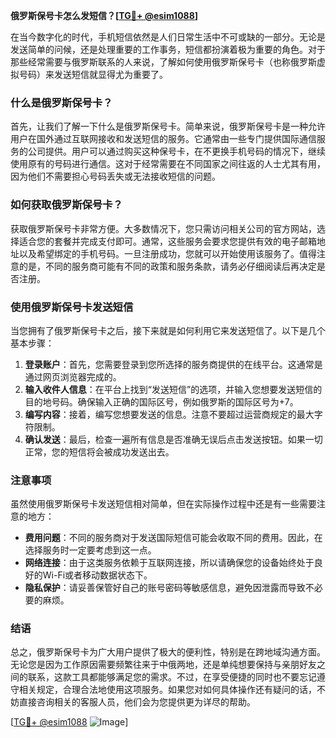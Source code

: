 **俄罗斯保号卡怎么发短信？[[TG💪+ @esim1088](https://t.me/s/esim1088)]**

在当今数字化的时代，手机短信依然是人们日常生活中不可或缺的一部分。无论是发送简单的问候，还是处理重要的工作事务，短信都扮演着极为重要的角色。对于那些经常需要与俄罗斯联系的人来说，了解如何使用俄罗斯保号卡（也称俄罗斯虚拟号码）来发送短信就显得尤为重要了。

### 什么是俄罗斯保号卡？

首先，让我们了解一下什么是俄罗斯保号卡。简单来说，俄罗斯保号卡是一种允许用户在国外通过互联网接收和发送短信的服务。它通常由一些专门提供国际通信服务的公司提供。用户可以通过购买这种保号卡，在不更换手机号码的情况下，继续使用原有的号码进行通信。这对于经常需要在不同国家之间往返的人士尤其有用，因为他们不需要担心号码丢失或无法接收短信的问题。

### 如何获取俄罗斯保号卡？

获取俄罗斯保号卡非常方便。大多数情况下，您只需访问相关公司的官方网站，选择适合您的套餐并完成支付即可。通常，这些服务会要求您提供有效的电子邮箱地址以及希望绑定的手机号码。一旦注册成功，您就可以开始使用该服务了。值得注意的是，不同的服务商可能有不同的政策和服务条款，请务必仔细阅读后再决定是否注册。

### 使用俄罗斯保号卡发送短信

当您拥有了俄罗斯保号卡之后，接下来就是如何利用它来发送短信了。以下是几个基本步骤：

1. **登录账户**：首先，您需要登录到您所选择的服务商提供的在线平台。这通常是通过网页浏览器完成的。
2. **输入收件人信息**：在平台上找到“发送短信”的选项，并输入您想要发送短信的目的地号码。确保输入正确的国际区号，例如俄罗斯的国际区号为+7。
3. **编写内容**：接着，编写您想要发送的信息。注意不要超过运营商规定的最大字符限制。
4. **确认发送**：最后，检查一遍所有信息是否准确无误后点击发送按钮。如果一切正常，您的短信将会被成功发送出去。

### 注意事项

虽然使用俄罗斯保号卡发送短信相对简单，但在实际操作过程中还是有一些需要注意的地方：

- **费用问题**：不同的服务商对于发送国际短信可能会收取不同的费用。因此，在选择服务时一定要考虑到这一点。
- **网络连接**：由于这类服务依赖于互联网连接，所以请确保您的设备始终处于良好的Wi-Fi或者移动数据状态下。
- **隐私保护**：请妥善保管好自己的账号密码等敏感信息，避免因泄露而导致不必要的麻烦。

### 结语

总之，俄罗斯保号卡为广大用户提供了极大的便利性，特别是在跨地域沟通方面。无论您是因为工作原因需要频繁往来于中俄两地，还是单纯想要保持与亲朋好友之间的联系，这款工具都能够满足您的需求。不过，在享受便捷的同时也不要忘记遵守相关规定，合理合法地使用这项服务。如果您对如何具体操作还有疑问的话，不妨直接咨询相关的客服人员，他们会为您提供更为详尽的帮助。

[[TG💪+ @esim1088](https://t.me/s/esim1088) ![Image](https://i.postimg.cc/4NQfJmqS/Snipaste-2025-05-13-00-14-12.png)]